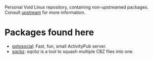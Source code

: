 Personal Void Linux repository, containing non-upstreamed packages. Consult [upstream](https://github.com/void-linux/void-packages/) for more information.

# Packages found here

* [gotosocial](https://github.com/superseriousbusiness/gotosocial):  Fast, fun, small ActivityPub server.
* [sqcbz](https://github.com/phos-rt/sqcbz):  sqcbz is a tool to squash multiple CBZ files into one.
